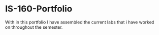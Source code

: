 # IS-160-Portfolio

With in this portfolio I have assembled the current labs that i have worked on throughout the semester.
